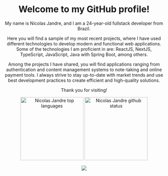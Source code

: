 <h1 align="center">Welcome to my GitHub profile!</h1>

<p align="center">My name is Nicolas Jandre, and I am a 24-year-old fullstack developer from Brazil.</p>

<p align="center">Here you will find a sample of my most recent projects, where I have used different technologies to develop modern and functional web applications. Some of the technologies I am proficient in are: ReactJS, NextJS, TypeScript, JavaScript, Java with Spring Boot, among others.</p>

<p align="center">Among the projects I have shared, you will find applications ranging from authentication and content management systems to note-taking and online payment tools. I always strive to stay up-to-date with market trends and use best development practices to create efficient and high-quality solutions.</p>

<p align="center">Thank you for visiting!</p>

<p align="center"><img height=200 alt="Nicolas Jandre top languages" src="https://github-readme-stats.vercel.app/api/top-langs/?username=nicolasjandre&langs_count=6&theme=dark&layout=compact" />
<img height=200 alt="Nicolas Jandre github status" src="https://github-readme-stats.vercel.app/api?username=nicolasjandre&show_icons=true&theme=dark" />
</p>

<p align="center"><a href="https://www.linkedin.com/in/nicolasjandre"><img src="https://img.shields.io/badge/LinkedIn-0077B5?style=for-the-badge&logo=linkedin&logoColor=white" /></a></p>
